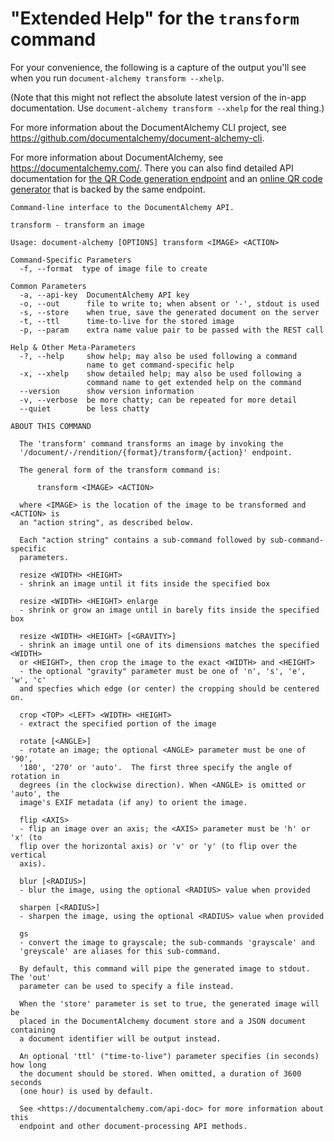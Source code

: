 # "Extended Help" for the `transform` command

For your convenience, the following is a capture of the output you'll see when you run `document-alchemy transform --xhelp`.

(Note that this might not reflect the absolute latest version of the in-app documentation.  Use `document-alchemy transform --xhelp` for the real thing.)

For more information about the DocumentAlchemy CLI project, see <https://github.com/documentalchemy/document-alchemy-cli>.

For more information about DocumentAlchemy, see <https://documentalchemy.com/>.  There you can also find detailed API documentation for [the QR Code generation endpoint](https://documentalchemy.com/api-doc#!/Type-specific_Specializations/get_data_rendition_qr_png) and an [online QR code generator](https://documentalchemy.com/demo/qr-code) that is backed by the same endpoint.

```
Command-line interface to the DocumentAlchemy API.

transform - transform an image

Usage: document-alchemy [OPTIONS] transform <IMAGE> <ACTION>

Command-Specific Parameters
  -f, --format  type of image file to create

Common Parameters
  -a, --api-key  DocumentAlchemy API key
  -o, --out      file to write to; when absent or '-', stdout is used
  -s, --store    when true, save the generated document on the server
  -t, --ttl      time-to-live for the stored image
  -p, --param    extra name value pair to be passed with the REST call

Help & Other Meta-Parameters
  -?, --help     show help; may also be used following a command
                 name to get command-specific help
  -x, --xhelp    show detailed help; may also be used following a
                 command name to get extended help on the command
  --version      show version information
  -v, --verbose  be more chatty; can be repeated for more detail
  --quiet        be less chatty

ABOUT THIS COMMAND

  The 'transform' command transforms an image by invoking the
  '/document/-/rendition/{format}/transform/{action}' endpoint.

  The general form of the transform command is:

      transform <IMAGE> <ACTION>

  where <IMAGE> is the location of the image to be transformed and <ACTION> is
  an "action string", as described below.

  Each "action string" contains a sub-command followed by sub-command-specific
  parameters.

  resize <WIDTH> <HEIGHT>
  - shrink an image until it fits inside the specified box

  resize <WIDTH> <HEIGHT> enlarge
  - shrink or grow an image until in barely fits inside the specified box

  resize <WIDTH> <HEIGHT> [<GRAVITY>]
  - shrink an image until one of its dimensions matches the specified <WIDTH>
  or <HEIGHT>, then crop the image to the exact <WIDTH> and <HEIGHT>
  - the optional "gravity" parameter must be one of 'n', 's', 'e', 'w', 'c'
  and specfies which edge (or center) the cropping should be centered on.

  crop <TOP> <LEFT> <WIDTH> <HEIGHT>
  - extract the specified portion of the image

  rotate [<ANGLE>]
  - rotate an image; the optional <ANGLE> parameter must be one of '90',
  '180', '270' or 'auto'.  The first three specify the angle of rotation in
  degrees (in the clockwise direction). When <ANGLE> is omitted or 'auto', the
  image's EXIF metadata (if any) to orient the image.

  flip <AXIS>
  - flip an image over an axis; the <AXIS> parameter must be 'h' or 'x' (to
  flip over the horizontal axis) or 'v' or 'y' (to flip over the vertical
  axis).

  blur [<RADIUS>]
  - blur the image, using the optional <RADIUS> value when provided

  sharpen [<RADIUS>]
  - sharpen the image, using the optional <RADIUS> value when provided

  gs
  - convert the image to grayscale; the sub-commands 'grayscale' and
  'greyscale' are aliases for this sub-command.

  By default, this command will pipe the generated image to stdout.  The 'out'
  parameter can be used to specify a file instead.

  When the 'store' parameter is set to true, the generated image will be
  placed in the DocumentAlchemy document store and a JSON document containing
  a document identifier will be output instead.

  An optional 'ttl' ("time-to-live") parameter specifies (in seconds) how long
  the document should be stored. When omitted, a duration of 3600 seconds
  (one hour) is used by default.

  See <https://documentalchemy.com/api-doc> for more information about this
  endpoint and other document-processing API methods.
```
